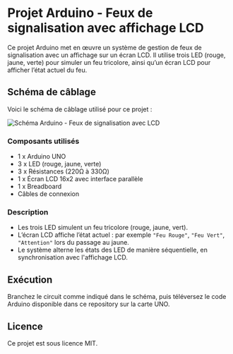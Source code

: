 # Projet Arduino - Feux de signalisation avec affichage LCD

Ce projet Arduino met en œuvre un système de gestion de feux de signalisation avec un affichage sur un écran LCD. Il utilise trois LED (rouge, jaune, verte) pour simuler un feu tricolore, ainsi qu’un écran LCD pour afficher l’état actuel du feu.

## Schéma de câblage

Voici le schéma de câblage utilisé pour ce projet :

![Schéma Arduino - Feux de signalisation avec LCD](./arduinos.png)

### Composants utilisés

- 1 x Arduino UNO
- 3 x LED (rouge, jaune, verte)
- 3 x Résistances (220Ω à 330Ω)
- 1 x Écran LCD 16x2 avec interface parallèle
- 1 x Breadboard
- Câbles de connexion

### Description

- Les trois LED simulent un feu tricolore (rouge, jaune, vert).
- L’écran LCD affiche l’état actuel : par exemple `"Feu Rouge"`, `"Feu Vert"`, `"Attention"` lors du passage au jaune.
- Le système alterne les états des LED de manière séquentielle, en synchronisation avec l'affichage LCD.

## Exécution

Branchez le circuit comme indiqué dans le schéma, puis téléversez le code Arduino disponible dans ce repository sur la carte UNO.

## Licence

Ce projet est sous licence MIT.
